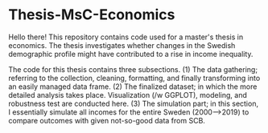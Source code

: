 # Thesis-MsC-Economics
Hello there! This repository contains code used for a master's thesis in economics. The thesis investigates whether changes in the Swedish demographic profile might have contributed to a rise in income inequality.

The code for this thesis contains three subsections. 
(1) The data gathering; referring to the collection, cleaning, formatting, and finally transforming into an easily managed data frame. 
(2) The finalized dataset; in which the more detailed analysis takes place. Visualization (/w GGPLOT), modeling, and robustness test are conducted here.
(3) The simulation part; in this section, I essentially simulate all incomes for the entire Sweden (2000-->2019) to compare outcomes with given not-so-good data from SCB.

